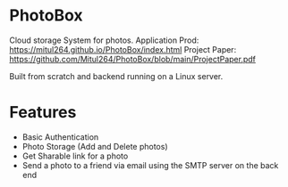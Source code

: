 # PhotoBox
Cloud storage System for photos. 
Application Prod: https://mitul264.github.io/PhotoBox/index.html
Project Paper: https://github.com/Mitul264/PhotoBox/blob/main/ProjectPaper.pdf

Built from scratch and backend running on a Linux server. 

# Features
* Basic Authentication
* Photo Storage (Add and Delete photos)
* Get Sharable link for a photo
* Send a photo to a friend via email using the SMTP server on the back end

